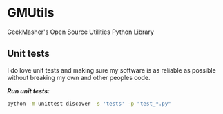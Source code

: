 # GMUtils
GeekMasher's Open Source Utilities Python Library



## Unit tests

I do love unit tests and making sure my software is as reliable as possible without breaking my own and other peoples code.

***Run unit tests:***
```bash
python -m unittest discover -s 'tests' -p "test_*.py"
```

